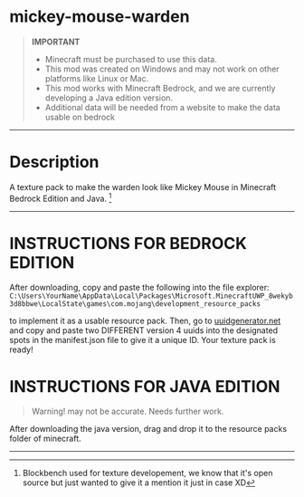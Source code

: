 # mickey-mouse-warden
> **IMPORTANT**
> - Minecraft must be purchased to use this data.
> - This mod was created on Windows and may not work on other platforms like Linux or Mac.
> - This mod works with Minecraft Bedrock, and we are currently developing a Java edition version.
> - Additional data will be needed from a website to make the data usable on bedrock
---
# Description
A texture pack to make the warden look like Mickey Mouse in Minecraft Bedrock Edition and Java. [^1]

---
# INSTRUCTIONS FOR BEDROCK EDITION
After downloading, copy and paste the following into the file explorer:
```C:\Users\YourName\AppData\Local\Packages\Microsoft.MinecraftUWP_8wekyb3d8bbwe\LocalState\games\com.mojang\development_resource_packs```

to implement it as a usable resource pack. Then, go to [uuidgenerator.net](https://www.uuidgenerator.net) and copy and paste two DIFFERENT version 4 uuids into the designated spots in the manifest.json file to give it a unique ID.
Your texture pack is ready!

# INSTRUCTIONS FOR JAVA EDITION
<!-- Emery pls work on this -->
> Warning! may not be accurate. Needs further work.

After downloading the java version, drag and drop it to the resource packs folder of minecraft.

---
[^1]: Blockbench used for texture developement, we know that it's open source but just wanted to give it a mention it just in case XD
